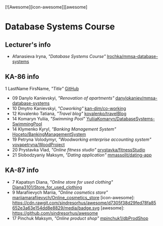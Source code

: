 [![Awesome][icon-awesome]][awesome]
&nbsp;&nbsp;&nbsp;&nbsp;&nbsp;&nbsp;

# Database Systems Course  

## Lecturer's info  

- Afanasieva Iryna, *"Database Systems Course"* [lrochka/mmsa-database-systems](https://github.com/lrochka/mmsa-database-systems)

## KA-86 info

1 LastName FirsName, *"Title"* [GitHub](https://github.com)


- 09 Danylo Kanievskyi, *"Renovation of apartments"* [danylokaniev/mmsa-database-systems](https://github.com/danylokaniev/mmsa-database-systems)
- 10 Dmytro Kanievskyi, *"Coworking"* [kan-dim/co-working](https://github.com/kan-dim/co-working)
- 12 Kovalenko Tatiana, *"Travel blog"* [kovalenko/travelBlog](https://github.com/l6l9ldemonl6l9l/TravelBlog)
- 14 Komaryn Yuliia, *"Swimming Pool"* [YuliiaKomaryn/DatabaseSystems-SwimmingPool](https://github.com/YuliiaKomaryn/DatabaseSystems-SwimmingPool.git) 
- 14 Klymenko Kyryl, *"Banking Management System"* [Hoceto/BankingManagementSystem](https://github.com/Hoceto/BankingManagementSystem)
- 19 Petryna Volodymyr, *"Woodworking enterprise accounting system"* [vovapetryna/WoodProject](https://github.com/vovapetryna/WoodProject.git)
- 20 Prystavka Vlad, *"Online fitness studio"* [prystavka/fitnessStudio](https://github.com/prystavka/fitnessStudio)
- 21 Slobodzyaniy Maksym, *"Dating application"* [mmassolit/dating-app](https://github.com/mmassolit/dating-app)


## KA-87 info  

- 7 Kapatsyn Diana, *"Online store for used clothing"* [Diana3101/Store_for_used_clothing](https://github.com/Diana3101/Store_for_used_clothing)
- 9 Marafiievych Mariia, *"Online cosmetics store"* [mariiamarafiievych/Online_cosmetics_store](https://github.com/mariiamarafiievych/Online_cosmetics_store)
[icon-awesome]: https://cdn.rawgit.com/sindresorhus/awesome/d7305f38d29fed78fa85652e3a63e154dd8e8829/media/badge.svg
[awesome]: https://github.com/sindresorhus/awesome
- 17 Pinchuk Maksym, *"Online product shop"* [mpinchuk1/dbProdShop](https://github.com/mpinchuk1/dbProdShop)
